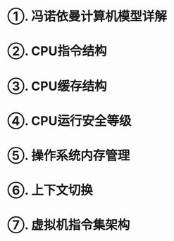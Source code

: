 
# ①. 冯诺依曼计算机模型详解


# ②. CPU指令结构


# ③. CPU缓存结构


# ④. CPU运行安全等级


# ⑤. 操作系统内存管理


# ⑥. 上下文切换


# ⑦. 虚拟机指令集架构













































































